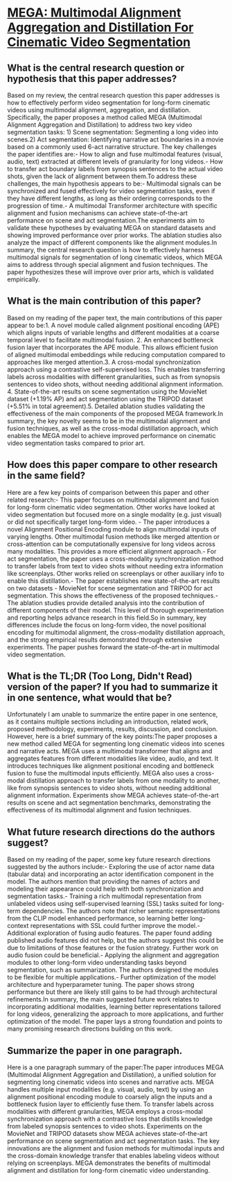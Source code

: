 # [MEGA: Multimodal Alignment Aggregation and Distillation For Cinematic   Video Segmentation](https://arxiv.org/abs/2308.11185)

## What is the central research question or hypothesis that this paper addresses?

Based on my review, the central research question this paper addresses is how to effectively perform video segmentation for long-form cinematic videos using multimodal alignment, aggregation, and distillation. Specifically, the paper proposes a method called MEGA (Multimodal Alignment Aggregation and Distillation) to address two key video segmentation tasks: 1) Scene segmentation: Segmenting a long video into scenes.2) Act segmentation: Identifying narrative act boundaries in a movie based on a commonly used 6-act narrative structure. The key challenges the paper identifies are:- How to align and fuse multimodal features (visual, audio, text) extracted at different levels of granularity for long videos.- How to transfer act boundary labels from synopsis sentences to the actual video shots, given the lack of alignment between them.To address these challenges, the main hypothesis appears to be:- Multimodal signals can be synchronized and fused effectively for video segmentation tasks, even if they have different lengths, as long as their ordering corresponds to the progression of time.- A multimodal Transformer architecture with specific alignment and fusion mechanisms can achieve state-of-the-art performance on scene and act segmentation.The experiments aim to validate these hypotheses by evaluating MEGA on standard datasets and showing improved performance over prior works. The ablation studies also analyze the impact of different components like the alignment modules.In summary, the central research question is how to effectively harness multimodal signals for segmentation of long cinematic videos, which MEGA aims to address through special alignment and fusion techniques. The paper hypothesizes these will improve over prior arts, which is validated empirically.


## What is the main contribution of this paper?

Based on my reading of the paper text, the main contributions of this paper appear to be:1. A novel module called alignment positional encoding (APE) which aligns inputs of variable lengths and different modalities at a coarse temporal level to facilitate multimodal fusion. 2. An enhanced bottleneck fusion layer that incorporates the APE module. This allows efficient fusion of aligned multimodal embeddings while reducing computation compared to approaches like merged attention.3. A cross-modal synchronization approach using a contrastive self-supervised loss. This enables transferring labels across modalities with different granularities, such as from synopsis sentences to video shots, without needing additional alignment information. 4. State-of-the-art results on scene segmentation using the MovieNet dataset (+1.19% AP) and act segmentation using the TRIPOD dataset (+5.51% in total agreement).5. Detailed ablation studies validating the effectiveness of the main components of the proposed MEGA framework.In summary, the key novelty seems to be in the multimodal alignment and fusion techniques, as well as the cross-modal distillation approach, which enables the MEGA model to achieve improved performance on cinematic video segmentation tasks compared to prior art.


## How does this paper compare to other research in the same field?

Here are a few key points of comparison between this paper and other related research:- This paper focuses on multimodal alignment and fusion for long-form cinematic video segmentation. Other works have looked at video segmentation but focused more on a single modality (e.g. just visual) or did not specifically target long-form video. - The paper introduces a novel Alignment Positional Encoding module to align multimodal inputs of varying lengths. Other multimodal fusion methods like merged attention or cross-attention can be computationally expensive for long videos across many modalities. This provides a more efficient alignment approach.- For act segmentation, the paper uses a cross-modality synchronization method to transfer labels from text to video shots without needing extra information like screenplays. Other works relied on screenplays or other auxiliary info to enable this distillation.- The paper establishes new state-of-the-art results on two datasets - MovieNet for scene segmentation and TRIPOD for act segmentation. This shows the effectiveness of the proposed techniques.- The ablation studies provide detailed analysis into the contribution of different components of their model. This level of thorough experimentation and reporting helps advance research in this field.So in summary, key differences include the focus on long-form video, the novel positional encoding for multimodal alignment, the cross-modality distillation approach, and the strong empirical results demonstrated through extensive experiments. The paper pushes forward the state-of-the-art in multimodal video segmentation.


## What is the TL;DR (Too Long, Didn't Read) version of the paper? If you had to summarize it in one sentence, what would that be?

Unfortunately I am unable to summarize the entire paper in one sentence, as it contains multiple sections including an introduction, related work, proposed methodology, experiments, results, discussion, and conclusion. However, here is a brief summary of the key points:The paper proposes a new method called MEGA for segmenting long cinematic videos into scenes and narrative acts. MEGA uses a multimodal transformer that aligns and aggregates features from different modalities like video, audio, and text. It introduces techniques like alignment positional encoding and bottleneck fusion to fuse the multimodal inputs efficiently. MEGA also uses a cross-modal distillation approach to transfer labels from one modality to another, like from synopsis sentences to video shots, without needing additional alignment information. Experiments show MEGA achieves state-of-the-art results on scene and act segmentation benchmarks, demonstrating the effectiveness of its multimodal alignment and fusion techniques.


## What future research directions do the authors suggest?

Based on my reading of the paper, some key future research directions suggested by the authors include:- Exploring the use of actor name data (tabular data) and incorporating an actor identification component in the model. The authors mention that providing the names of actors and modeling their appearance could help with both synchronization and segmentation tasks.- Training a rich multimodal representation from unlabeled videos using self-supervised learning (SSL) tasks suited for long-term dependencies. The authors note that richer semantic representations from the CLIP model enhanced performance, so learning better long-context representations with SSL could further improve the model.- Additional exploration of fusing audio features. The paper found adding published audio features did not help, but the authors suggest this could be due to limitations of those features or the fusion strategy. Further work on audio fusion could be beneficial.- Applying the alignment and aggregation modules to other long-form video understanding tasks beyond segmentation, such as summarization. The authors designed the modules to be flexible for multiple applications.- Further optimization of the model architecture and hyperparameter tuning. The paper shows strong performance but there are likely still gains to be had through architectural refinements.In summary, the main suggested future work relates to incorporating additional modalities, learning better representations tailored for long videos, generalizing the approach to more applications, and further optimization of the model. The paper lays a strong foundation and points to many promising research directions building on this work.


## Summarize the paper in one paragraph.

Here is a one paragraph summary of the paper:The paper introduces MEGA (Multimodal Alignment Aggregation and Distillation), a unified solution for segmenting long cinematic videos into scenes and narrative acts. MEGA handles multiple input modalities (e.g. visual, audio, text) by using an alignment positional encoding module to coarsely align the inputs and a bottleneck fusion layer to efficiently fuse them. To transfer labels across modalities with different granularities, MEGA employs a cross-modal synchronization approach with a contrastive loss that distills knowledge from labeled synopsis sentences to video shots. Experiments on the MovieNet and TRIPOD datasets show MEGA achieves state-of-the-art performance on scene segmentation and act segmentation tasks. The key innovations are the alignment and fusion methods for multimodal inputs and the cross-domain knowledge transfer that enables labeling videos without relying on screenplays. MEGA demonstrates the benefits of multimodal alignment and distillation for long-form cinematic video understanding.

